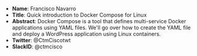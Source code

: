 * **Name**: Francisco Navarro
* **Title**: Quick introduction to Docker Compose for Linux
* **Abstract**: Docker Compose is a tool that defines multi-service Docker applications using YAML files. We'll go over how to create the YAML file and deploy a WordPress application using Linux containers.
* **Twitter**: @CtmCiscotwt
* **SlackID**: @ctmcisco
